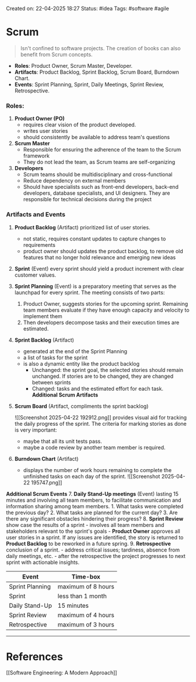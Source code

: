 Created on: 22-04-2025 18:27
Status: #idea
Tags: #software #agile
# Scrum
> Isn't confined to software projects. The creation of books can also benefit from Scrum concepts. 

- **Roles**: Product Owner, Scrum Master, Developer.
- **Artifacts**: Product Backlog, Sprint Backlog, Scrum Board, Burndown Chart.
- **Events**: Sprint Planning, Sprint, Daily Meetings, Sprint Review, Retrospective.
### Roles:
1. **Product Owner (PO)**
	- requires clear vision of the product developed.
	- writes user stories
	- should consistently be available to address team's questions
2. **Scrum Master**
	- Responsible for ensuring the adherence of the team to the Scrum framework
	- They do not lead the team, as Scrum teams are self-organizing
3. **Developers**
	- Scrum teams should be multidisciplinary and cross-functional
	- Reduce dependency on external members
	- Should have specialists such as front-end developers, back-end developers, database specialists, and UI designers. They are responsible for technical decisions during the project
### Artifacts and Events
1. **Product Backlog** (Artifact)
	prioritized list of user stories. 
	- not static, requires constant updates to capture changes to requirements
	- product owner should updates the product backlog, to remove old features that no longer hold relevance and emerging new ideas
2. **Sprint** (Event)
	every sprint should yield a product increment with clear customer values.
3. **Sprint Planning** (Event)
	is a preparatory meeting that serves as the launchpad for every sprint. The meeting consists of two parts:
	1. Product Owner, suggests stories for the upcoming sprint. Remaining team members evaluate if they have enough capacity and velocity to implement them
	2. Then developers decompose tasks and their execution times are estimated.
4. **Sprint Backlog** (Artifact)
	- generated at the end of the Sprint Planning
	- a list of tasks for the sprint
	- is also a dynamic entity like the product backlog
		- Unchanged: the sprint goal, the selected stories should remain unchanged. If stories are to be changed, they are changed between sprints
		- Changed: tasks and the estimated effort for each task.
**Additional Scrum Artifacts**
5. **Scrum Board** (Artifact, compliments the sprint backlog)

	![[Screenshot 2025-04-22 192912.png]]
	provides visual aid for tracking the daily progress of the sprint. 
	The criteria for marking stories as done is very important:
	- maybe that all its unit tests pass.
	- maybe a code review by another team member is required.
6. **Burndown Chart** (Artifact)
	- displays the number of work hours remaining to complete the unfinished tasks on each day of the sprint.
	 ![[Screenshot 2025-04-22 195747.png]]
	 
**Additional Scrum Events**
7. **Daily Stand-Up meetings** (Event)
	lasting 15 minutes and involving all team members, to facilitate communication and information sharing among team members. 
	1. What tasks were completed the previous day? 
	2. What tasks are planned for the current day? 
	3. Are there any significant obstacles hindering their progress?
8. **Sprint Review**
	show case the results of a sprint
	- involves all team members and stakeholders relevant to the sprint's goals
	- **Product Owner** approves all user stories in a sprint. If any issues are identified, the story is returned to **Product Backlog** to be reworked in a future spring.
9. **Retrospective**
	conclusion of a sprint. 
	- address critical issues; tardiness, absence from daily meetings, etc.
	- after the retrospective the project progresses to next sprint with actionable insights.

| **Event**       | **Time-box**       |
| --------------- | ------------------ |
| Sprint Planning | maximum of 8 hours |
| Sprint          | less than 1 month  |
| Daily Stand-Up  | 15 minutes         |
| Sprint Review   | maximum of 4 hours |
| Retrospective   | maximum of 3 hours |


-----------------
# References
[[Software Engineering:  A Modern Approach]]